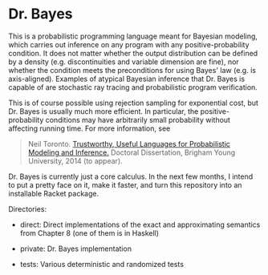Dr. Bayes
=========
This is a probabilistic programming language meant for Bayesian modeling, which carries out inference on any program with any positive-probability condition. It does not matter whether the output distribution can be defined by a density (e.g. discontinuities and variable dimension are fine), nor whether the condition meets the preconditions for using Bayes' law (e.g. is axis-aligned). Examples of atypical Bayesian inference that Dr. Bayes is capable of are stochastic ray tracing and probabilistic program verification.

This is of course possible using rejection sampling for exponential cost, but Dr. Bayes is usually much more efficient. In particular, the positive-probability conditions may have arbitrarily small probability without affecting running time. For more information, see

> Neil Toronto. [Trustworthy, Useful Languages for Probabilistic Modeling and Inference.](http://www.cs.umd.edu/~ntoronto/papers/toronto-2014diss.pdf) Doctoral Dissertation, Brigham Young University, 2014 (to appear).

Dr. Bayes is currently just a core calculus. In the next few months, I intend to put a pretty face on it, make it faster, and turn this repository into an installable Racket package.

Directories:

 * direct: Direct implementations of the exact and approximating semantics from Chapter 8 (one of them is in Haskell)
 
 * private: Dr. Bayes implementation
 
 * tests: Various deterministic and randomized tests


